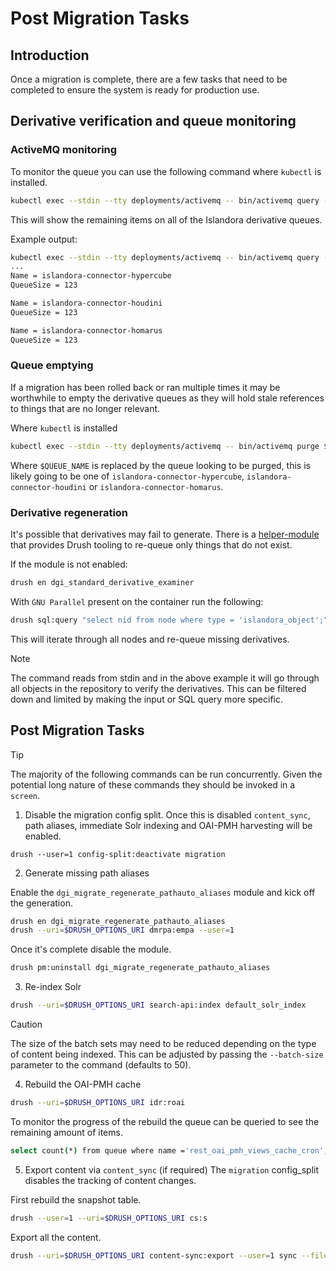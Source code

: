# Post Migration Tasks

## Introduction
Once a migration is complete, there are a few tasks that need to be completed to
ensure the system is ready for production use.

## Derivative verification and queue monitoring

### ActiveMQ monitoring
To monitor the queue you can use the following command where `kubectl` is
installed.
```bash
kubectl exec --stdin --tty deployments/activemq -- bin/activemq query -QQueue=islandora* --view Name,QueueSize
```
This will show the remaining items on all of the Islandora derivative queues.

Example output:
```bash
kubectl exec --stdin --tty deployments/activemq -- bin/activemq query -QQueue=islandora* --view Name,QueueSize
...
Name = islandora-connector-hypercube
QueueSize = 123

Name = islandora-connector-houdini
QueueSize = 123

Name = islandora-connector-homarus
QueueSize = 123
```

### Queue emptying
If a migration has been rolled back or ran multiple times it may be worthwhile
to empty the derivative queues as they will hold stale references to things that
are no longer relevant.

Where `kubectl` is installed
```bash
kubectl exec --stdin --tty deployments/activemq -- bin/activemq purge $QUEUE_NAME
```

Where `$QUEUE_NAME` is replaced by the queue looking to be purged, this is
likely going to be one of `islandora-connector-hypercube`,
`islandora-connector-houdini` or `islandora-connector-homarus`.

### Derivative regeneration
It's possible that derivatives may fail to generate. There is a
[helper-module][standard-derivative-examiner] that provides Drush tooling to
re-queue only things that do not exist. 

If the module is not enabled:
```bash
drush en dgi_standard_derivative_examiner
```

With `GNU Parallel` present on the container run the following:
```bash
drush sql:query "select nid from node where type = 'islandora_object';" | parallel --pipe --max-args 100 -j2 drush --uri=$DRUSH_OPTIONS_URI dgi-standard-derivative-examiner:derive --user=1
```

This will iterate through all nodes and re-queue missing derivatives.

> [!NOTE]
> The command reads from stdin and in the above example it will go through all
> objects in the repository to verify the derivatives. This can be filtered
> down and limited by making the input or SQL query more specific.


## Post Migration Tasks

> [!TIP]
> The majority of the following commands can be run concurrently. Given the
> potential long nature of these commands they should be invoked in a `screen`.

1. Disable the migration config split.
Once this is disabled `content_sync`, path aliases, immediate Solr indexing and
OAI-PMH harvesting will be enabled.

```
drush --user=1 config-split:deactivate migration
```

2. Generate missing path aliases

Enable the `dgi_migrate_regenerate_pathauto_aliases` module and kick off the
generation.
```bash
drush en dgi_migrate_regenerate_pathauto_aliases
drush --uri=$DRUSH_OPTIONS_URI dmrpa:empa --user=1
```

Once it's complete disable the module.
```bash
drush pm:uninstall dgi_migrate_regenerate_pathauto_aliases
```

3. Re-index Solr

```bash
drush --uri=$DRUSH_OPTIONS_URI search-api:index default_solr_index
```
> [!CAUTION]
> The size of the batch sets may need to be reduced depending on the type of
> content being indexed. This can be adjusted by passing the `--batch-size`
> parameter to the command (defaults to 50).

4. Rebuild the OAI-PMH cache
```bash
drush --uri=$DRUSH_OPTIONS_URI idr:roai
```

To monitor the progress of the rebuild the queue can be queried to see the
remaining amount of items.
```bash
select count(*) from queue where name ='rest_oai_pmh_views_cache_cron';
```

5. Export content via `content_sync` (if required)
The `migration` config_split disables the tracking of content changes. 

First rebuild the snapshot table.
```bash
drush --user=1 --uri=$DRUSH_OPTIONS_URI cs:s
```

Export all the content.
```bash
drush --uri=$DRUSH_OPTIONS_URI content-sync:export --user=1 sync --files=none --entity-types=node
```

[standard-derivative-examiner]: https://github.com/discoverygarden/dgi_standard_derivative_examiner
